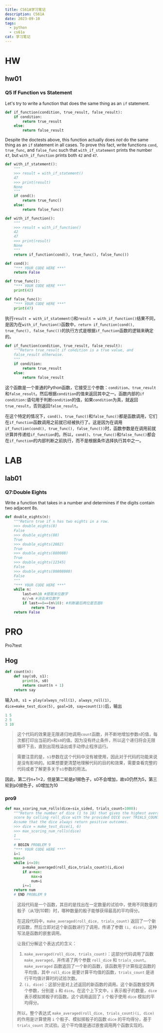 ```yaml
---
title: CS61A学习笔记
description: CS61A
date: 2023-09-10
tags:
  - python
  - cs61a
cat: 学习笔记
---
```


# HW

## hw01

### Q5 If Function vs Statement

Let's try to write a function that does the same thing as an `if` statement.

```python
def if_function(condition, true_result, false_result):
    if condition:
        return true_result
    else:
        return false_result
```

Despite the doctests above, this function actually does *not* do the same thing as an `if` statement in all cases. To prove this fact, write functions `cond`, `true_func`, and `false_func` such that `with_if_statement` prints the number `47`, but `with_if_function` prints both `42` and `47`.

```python
def with_if_statement():
    """
    >>> result = with_if_statement()
    47
    >>> print(result)
    None
    """
    if cond():
        return true_func()
    else:
        return false_func()

def with_if_function():
    """
    >>> result = with_if_function()
    42
    47
    >>> print(result)
    None
    """
    return if_function(cond(), true_func(), false_func())

def cond():
    "*** YOUR CODE HERE ***"
    return False

def true_func():
    "*** YOUR CODE HERE ***"
    print(42)

def false_func():
    "*** YOUR CODE HERE ***"
    print(47)
```

执行`result = with_if_statement(`)和`result = with_if_function()`结果不同，是因为在`with_if_function()`函数中，`return if_function(cond(), true_func(), false_func())`的执行方式是根据`if_function`函数的逻辑来确定的。

```python
def if_function(condition, true_result, false_result):
    """Return true_result if condition is a true value, and
    false_result otherwise.
    """
    if condition:
        return true_result
    else:
        return false_result
```

这个函数是一个普通的Python函数，它接受三个参数：`condition`、`true_result`和`false_result`。然后根据`condition`的值来返回其中之一。函数内部的`if condition:`语句用于判断`condition`的值，如果`condition`为真，就返回`true_result`，否则返回`false_result`。

在这个特定的情况下，`cond()`、`true_func()`和`false_func()`都是函数调用，它们在`if_function`函数调用之前就已经被执行了。这是因为在调用`if_function(cond(), true_func(), false_func())`时，函数参数是在调用前就计算并传递给`if_function`的。所以，`cond()`、`true_func()`和`false_func()`都会在`if_function`的内部判断之前执行，而不是根据条件选择执行其中之一。

# LAB

## lab01

### Q7:Double Eights

Write a function that takes in a number and determines if the digits contain two adjacent 8s.

```python
def double_eights(n):
    """Return true if n has two eights in a row.
    >>> double_eights(8)
    False
    >>> double_eights(88)
    True
    >>> double_eights(2882)
    True
    >>> double_eights(880088)
    True
    >>> double_eights(12345)
    False
    >>> double_eights(80808080)
    False
    """
    "*** YOUR CODE HERE ***"
    while n:
        last=n%10 #提取末位数字
        n//=n #消去末位数字
        if last==8==(n%10): #判断最后两位是否是8
            return True
    return False
```

# PRO

Pro7test

## Hog



```python
def count(n):
	def say(s0, s1):
		print(n, s0)
		return count(n + 1)
	return say
```

输入`s0, s1 = play(always_roll(1), always_roll(1), dice=make_test_dice(5), goal=10, say=count(1))`后，输出

```Python
1 5
2 5
3 10
```

> 这个代码的效果是无限递归地调用`count`函数，并不断地增加参数`n`的值，每次都打印出当前的`n`和`s0`的值。因为没有终止条件，所以这个递归将会无限循环下去，直到出现栈溢出或手动停止程序运行。

> 需要注意的是，`s1`参数在这个代码中没有被使用，因此对于代码的功能来说是没有影响的。如果想要更清楚地理解代码的目的和效果，需要查看完整的代码或者了解更多关于`s1`参数的用法。

因此，第二行n+1=2，但是第二轮是p1掷色子，s0不会增加，故s0仍然为5，第三轮到p0掷色子，s0增加为10

### pro9

```python
def max_scoring_num_rolls(dice=six_sided, trials_count=1000):
    """Return the number of dice (1 to 10) that gives the highest average turn
    score by calling roll_dice with the provided DICE over TRIALS_COUNT times.
    Assume that the dice always return positive outcomes.
    >>> dice = make_test_dice(1, 6)
    >>> max_scoring_num_rolls(dice)
    1
    """
    # BEGIN PROBLEM 9
    "*** YOUR CODE HERE ***"
    i=1
    max=0
    while i<=10:
        a=make_averaged(roll_dice,trials_count)(i,dice)
        if a>max:
            max=a
            num=i
        i+=1
    return num
    # END PROBLEM 9
```

> 这段代码是一个函数，其目的是找出在一定数量的试验中，使用不同数量的骰子（从1到10颗）时，哪种数量的骰子能够获得最高的平均得分。
>
> 在这段代码中，`make_averaged(roll_dice, trials_count)` 返回了一个新的函数，然后立即对这个新函数进行了调用，传递了参数 `(i, dice)`。这种写法是函数的嵌套调用。
>
> 让我们分解这个表达式的含义：
>
> 1. `make_averaged(roll_dice, trials_count)`：这部分代码调用了函数 `make_averaged`，并传递了两个参数 `roll_dice` 和 `trials_count`。`make_averaged` 函数返回了一个新的函数，该函数用于计算指定函数的平均值，其中 `roll_dice` 是要计算平均值的函数，`trials_count` 是进行平均值计算时的试验次数。
> 2. `(i, dice)`：这部分是对上述返回的新函数的调用。这个新函数接受两个参数，分别是 `i` 和 `dice`。在这个上下文中，`i` 表示骰子的数量，`dice` 表示模拟掷骰子的函数。这个调用返回了 `i` 个骰子使用 `dice` 模拟的平均得分。
>
> 所以，整个表达式 `make_averaged(roll_dice, trials_count)(i, dice)` 的作用是计算使用 `i` 个骰子、模拟掷骰子的函数 `dice` 的平均得分，基于 `trials_count` 次试验。这个平均值是通过嵌套调用两个函数实现的。
